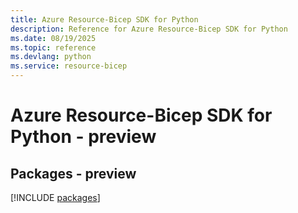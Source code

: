 ```yaml
---
title: Azure Resource-Bicep SDK for Python
description: Reference for Azure Resource-Bicep SDK for Python
ms.date: 08/19/2025
ms.topic: reference
ms.devlang: python
ms.service: resource-bicep
---
```

# Azure Resource-Bicep SDK for Python - preview
## Packages - preview
[!INCLUDE [packages](resource-bicep-index.md)]